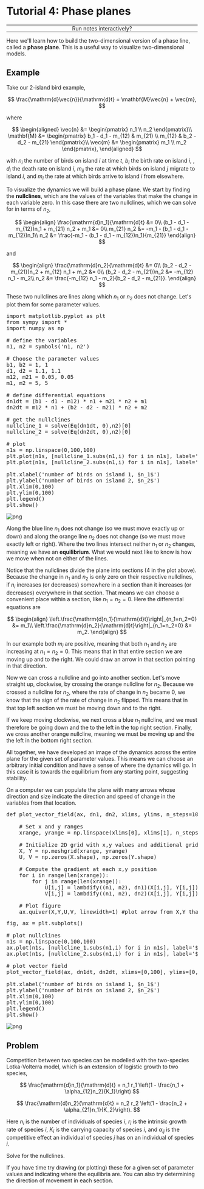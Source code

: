 <script type="text/x-thebe-config">
  {
      requestKernel: true,
      mountActivateWidget: true,
      mountStatusWidget: true,
      binderOptions: {
      repo: "mmosmond/executable-cells",
      ref: "main",
      },
  }
</script>
<script src="https://unpkg.com/thebe@latest/lib/index.js"></script>
<link rel="stylesheet" href="https://unpkg.com/thebe@latest/lib/thebe.css">

# Tutorial 4: Phase planes

<hr style="margin-bottom: 0em;">
<center>
<div class="inrow">
	Run notes interactively?
	<div style="float: left;" class="thebe-activate"></div>
	<div class="thebe-status"></div>
</div>
</center>
<hr style="margin-top: 0em;">

Here we'll learn how to build the two-dimensional version of a phase line, called a **phase plane**. This is a useful way to visualize two-dimensional models.

## Example

Take our 2-island bird example,

$$
\frac{\mathrm{d}\vec{n}}{\mathrm{d}t} = \mathbf{M}\vec{n} + \vec{m},
$$

where 

$$
\begin{aligned}
\vec{n} &= \begin{pmatrix} n_1 \\ n_2 \end{pmatrix}\\
\mathbf{M} &= \begin{pmatrix} b_1 - d_1 - m_{12} & m_{21} \\ m_{12} & b_2 - d_2 - m_{21} \end{pmatrix}\\
\vec{m} &= \begin{pmatrix} m_1 \\ m_2 \end{pmatrix},
\end{aligned}
$$

with $n_i$ the number of birds on island $i$ at time $t$, $b_i$ the birth rate on island $i$, , $d_i$ the death rate on island $i$, $m_{ij}$ the rate at which birds on island $j$ migrate to island $i$, and $m_i$ the rate at which birds arrive to island $i$ from elsewhere.

To visualize the dynamics we will build a phase plane. We start by finding the **nullclines**, which are the values of the variables that make the change in each variable zero. In this case there are two nullclines, which we can solve for in terms of $n_2$,

$$
\begin{align}
\frac{\mathrm{d}n_1}{\mathrm{d}t} &= 0\\
(b_1 - d_1 - m_{12})n_1 + m_{21} n_2 + m_1 &= 0\\
m_{21} n_2 &= -m_1 - (b_1 - d_1 - m_{12})n_1\\
n_2 &= \frac{-m_1 - (b_1 - d_1 - m_{12})n_1}{m_{21}}
\end{align}
$$

and

$$
\begin{align}
\frac{\mathrm{d}n_2}{\mathrm{d}t} &= 0\\
(b_2 - d_2 - m_{21})n_2 + m_{12} n_1 + m_2 &= 0\\
(b_2 - d_2 - m_{21})n_2  &= -m_{12} n_1 - m_2\\
n_2  &= \frac{-m_{12} n_1 - m_2}{b_2 - d_2 - m_{21}}.
\end{align}
$$

These two nullclines are lines along which $n_1$ or $n_2$ does not change. Let's plot them for some parameter values.


<pre data-executable="true" data-language="python">
import matplotlib.pyplot as plt
from sympy import *
import numpy as np

# define the variables
n1, n2 = symbols('n1, n2')

# Choose the parameter values
b1, b2 = 1, 1
d1, d2 = 1.1, 1.1
m12, m21 = 0.05, 0.05
m1, m2 = 5, 5

# define differential equations
dn1dt = (b1 - d1 - m12) * n1 + m21 * n2 + m1
dn2dt = m12 * n1 + (b2 - d2 - m21) * n2 + m2

# get the nullclines
nullcline_1 = solve(Eq(dn1dt, 0),n2)[0]
nullcline_2 = solve(Eq(dn2dt, 0),n2)[0]

# plot
n1s = np.linspace(0,100,100)
plt.plot(n1s, [nullcline_1.subs(n1,i) for i in n1s], label='$n_1$ nullcline')
plt.plot(n1s, [nullcline_2.subs(n1,i) for i in n1s], label='$n_2$ nullcline')

plt.xlabel('number of birds on island 1, $n_1$')
plt.ylabel('number of birds on island 2, $n_2$')
plt.xlim(0,100)
plt.ylim(0,100)
plt.legend()
plt.show()
</pre>


    
![png](tutorial-04_files/tutorial-04_1_0.png)
    


Along the blue line $n_1$ does not change (so we must move exactly up or down) and along the orange line $n_2$ does not change (so we must move exactly left or right). Where the two lines intersect neither $n_1$ or $n_2$ changes, meaning we have an **equilibrium**. What we would next like to know is how we move when not on either of the lines.

Notice that the nullclines divide the plane into sections (4 in the plot above). Because the change in $n_1$ and $n_2$ is only zero on their respective nullclines, if $n_i$ increases (or decreases) somewhere in a section than it increases (or decreases) everywhere in that section. That means we can choose a convenient place within a section, like $n_1=n_2=0$. Here the differential equations are

$$
\begin{align}
\left.\frac{\mathrm{d}n_1}{\mathrm{d}t}\right|_{n_1=n_2=0} &= m_1\\
\left.\frac{\mathrm{d}n_2}{\mathrm{d}t}\right|_{n_1=n_2=0} &= m_2.
\end{align}
$$

In our example both $m_i$ are positive, meaning that both $n_1$ and $n_2$ are increasing at $n_1=n_2=0$. This means that in that entire section we are moving up and to the right. We could draw an arrow in that section pointing in that direction.

Now we can cross a nullcline and go into another section. Let's move straight up, clockwise, by crossing the orange nullcline for $n_2$. Because we crossed a nullcline for $n_2$, where the rate of change in $n_2$ became 0, we know that the sign of the rate of change in $n_2$ flipped. This means that in that top left section we must be moving down and to the right. 

If we keep moving clockwise, we next cross a blue $n_1$ nullcline, and we must therefore be going down and the to the left in the top right section. Finally, we cross another orange nullcline, meaning we must be moving up and the the left in the bottom right section. 

All together, we have developed an image of the dynamics across the entire plane for the given set of parameter values. This means we can choose an arbitrary initial condition and have a sense of where the dynamics will go. In this case it is towards the equilibrium from any starting point, suggesting stability.

On a computer we can populate the plane with many arrows whose direction and size indicate the direction and speed of change in the variables from that location.


<pre data-executable="true" data-language="python">
def plot_vector_field(ax, dn1, dn2, xlims, ylims, n_steps=10):
    
    # Set x and y ranges
    xrange, yrange = np.linspace(xlims[0], xlims[1], n_steps), np.linspace(ylims[0], ylims[1], n_steps)

    # Initialize 2D grid with x,y values and additional grids to track derivatives
    X, Y = np.meshgrid(xrange, yrange)
    U, V = np.zeros(X.shape), np.zeros(Y.shape)

    # Compute the gradient at each x,y position
    for i in range(len(xrange)):
        for j in range(len(xrange)):
            U[i,j] = lambdify((n1, n2), dn1)(X[i,j], Y[i,j]) #change in n1
            V[i,j] = lambdify((n1, n2), dn2)(X[i,j], Y[i,j]) #change in n2

    # Plot figure
    ax.quiver(X,Y,U,V, linewidth=1) #plot arrow from X,Y that moves U in x and V in y
</pre>


<pre data-executable="true" data-language="python">
fig, ax = plt.subplots()

# plot nullclines
n1s = np.linspace(0,100,100)
ax.plot(n1s, [nullcline_1.subs(n1,i) for i in n1s], label='$n_1$ nullcline')
ax.plot(n1s, [nullcline_2.subs(n1,i) for i in n1s], label='$n_2$ nullcline')

# plot vector field
plot_vector_field(ax, dn1dt, dn2dt, xlims=[0,100], ylims=[0,100])

plt.xlabel('number of birds on island 1, $n_1$')
plt.ylabel('number of birds on island 2, $n_2$')
plt.xlim(0,100)
plt.ylim(0,100)
plt.legend()
plt.show()
</pre>


    
![png](tutorial-04_files/tutorial-04_4_0.png)
    


## Problem

Competition between two species can be modelled with the two-species Lotka-Volterra model, which is an extension of logistic growth to two species,

$$
\frac{\mathrm{d}n_1}{\mathrm{d}t} = n_1 r_1 \left(1 - \frac{n_1 + \alpha_{12}n_2}{K_1}\right)
$$

$$
\frac{\mathrm{d}n_2}{\mathrm{d}t} = n_2 r_2 \left(1 - \frac{n_2 + \alpha_{21}n_1}{K_2}\right).
$$

Here $n_i$ is the number of individuals of species $i$, $r_i$ is the intrinsic growth rate of species $i$, $K_i$ is the carrying capacity of species $i$, and $\alpha_{ij}$ is the competitive effect an individual of species $j$ has on an individual of species $i$.

Solve for the nullclines. 

If you have time try drawing (or plotting) these for a given set of parameter values and indicating where the equilibria are. You can also try determining the direction of movement in each section.
